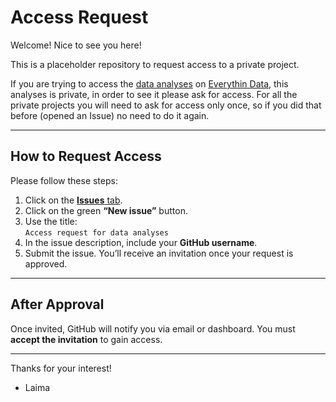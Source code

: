# Access Request

Welcome! Nice to see you here!

This is a placeholder repository to request access to a private project.

If you are trying to access the [data analyses](https://github.com/lmlukoseviciute/TC) on [Everythin Data](https://lmlukoseviciute.github.io/EverythingData/), this analyses is private, in order to see it please ask for access. For all the private projects you will need to ask for access only once, so if you did that before (opened an Issue) no need to do it again.

---

## How to Request Access

Please follow these steps:

1. Click on the [**Issues** tab](https://github.com/lmlukoseviciute/access-request/issues).
2. Click on the green **“New issue”** button.
3. Use the title:  
   `Access request for data analyses`
4. In the issue description, include your **GitHub username**.
5. Submit the issue. You’ll receive an invitation once your request is approved.

---

## After Approval

Once invited, GitHub will notify you via email or dashboard. You must **accept the invitation** to gain access.

---

Thanks for your interest!
- Laima



